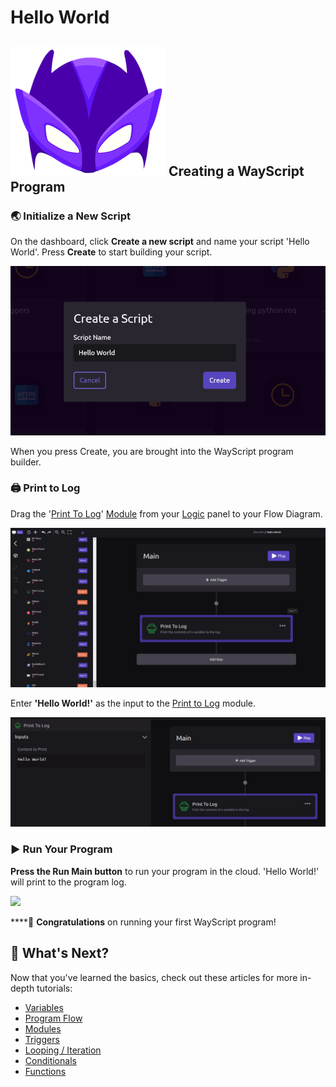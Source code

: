 # Hello World

## ![](../.gitbook/assets/super%20%281%29.png) Creating a WayScript Program

### 🌏 Initialize a New Script

On the dashboard, click **Create a new script** and name your script 'Hello World'. Press **Create** to start building your script.

![](../.gitbook/assets/helloworld%20%281%29%20%281%29.png)

When you press Create, you are brought into the WayScript program builder.

### 🖨 Print to Log

Drag the '[Print To Log](../library/logic/print-to-log.md)' [Module](../library/modules/) from your [Logic](../library/logic/) panel to your Flow Diagram.

![](../.gitbook/assets/printtolog.png)

Enter **'Hello World!'** as the input to the [Print to Log](../library/logic/print-to-log.md) module.

![](../.gitbook/assets/input-contents.png)

### ▶ Run Your Program

**Press the Run Main button** to run your program in the cloud. 'Hello World!' will print to the program log.

![](../.gitbook/assets/helloworld_run.gif)

\*\*\*\*🎉 **Congratulations** on running your first WayScript program!

## 📖 What's Next?

Now that you've learned the basics, check out these articles for more in-depth tutorials:

* [Variables](variables.md)
* [Program Flow](program-flow.md)
* [Modules](modules.md)
* [Triggers](triggers.md)
* [Looping / Iteration](looping-iteration.md)
* [Conditionals](conditionals.md)
* [Functions](functions.md)

